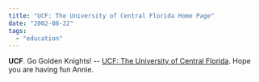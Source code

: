 ```yaml
---
title: "UCF: The University of Central Florida Home Page"
date: "2002-08-22"
tags: 
  - "education"
---
```


**UCF**. Go Golden Knights! -- [UCF: The University of Central Florida](http://www.ucf.edu/). Hope you are having fun Annie.
